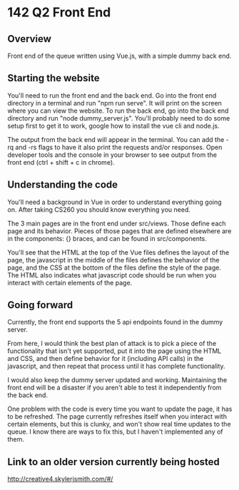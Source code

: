 # 142 Q2 Front End

## Overview
Front end of the queue written using Vue.js, with a simple dummy back end.

## Starting the website
You'll need to run the front end and the back end. Go into the front end directory in a terminal and run "npm run serve". It will print on the screen where you can view the website. To run the back end, go into the back end directory and run "node dummy_server.js". You'll probably need to do some setup first to get it to work, google how to install the vue cli and node.js.

The output from the back end will appear in the terminal. You can add the -rq and -rs flags to have it also print the requests and/or responses. Open developer tools and the console in your browser to see output from the front end (ctrl + shift + c in chrome).

## Understanding the code
You'll need a background in Vue in order to understand everything going on. After taking CS260 you should know everything you need.

The 3 main pages are in the front end under src/views. Those define each page and its behavior. Pieces of those pages that are defined elsewhere are in the components: {} braces, and can be found in src/components.

You'll see that the HTML at the top of the Vue files defines the layout of the page, the javascript in the middle of the files defines the behavior of the page, and the CSS at the bottom of the files define the style of the page. The HTML also indicates what javascript code should be run when you interact with certain elements of the page.

## Going forward
Currently, the front end supports the 5 api endpoints found in the dummy server.

From here, I would think the best plan of attack is to pick a piece of the functionality that isn't yet supported, put it into the page using the HTML and CSS, and then define behavior for it (including API calls) in the javascript, and then repeat that process until it has complete functionality.

I would also keep the dummy server updated and working. Maintaining the front end will be a disaster if you aren't able to test it independently from the back end.

One problem with the code is every time you want to update the page, it has to be refreshed. The page currently refreshes itself when you interact with certain elements, but this is clunky, and won't show real time updates to the queue. I know there are ways to fix this, but I haven't implemented any of them.

## Link to an older version currently being hosted
http://creative4.skylerjsmith.com/#/
